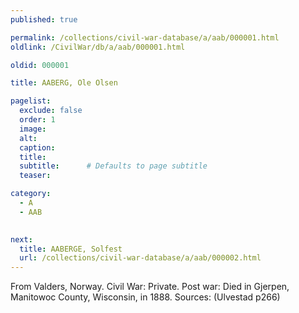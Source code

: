 ```yaml
---
published: true

permalink: /collections/civil-war-database/a/aab/000001.html
oldlink: /CivilWar/db/a/aab/000001.html

oldid: 000001

title: AABERG, Ole Olsen

pagelist:
  exclude: false
  order: 1
  image: 
  alt:
  caption:
  title:
  subtitle:      # Defaults to page subtitle
  teaser:

category: 
  - A 
  - AAB

  
next:
  title: AABERGE, Solfest
  url: /collections/civil-war-database/a/aab/000002.html   
---
```

From Valders, Norway. Civil War: Private. Post war: Died in Gjerpen, Manitowoc County, Wisconsin, in 1888. Sources: (Ulvestad p266)